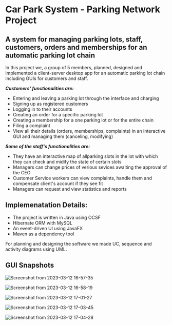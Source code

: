 # Car Park System - Parking Network Project

## A system for managing parking lots, staff, customers, orders and memberships for an automatic parking lot chain

In this project we, a group of 5 members, planned, designed and implemented a client-server desktop app for an automatic parking lot chain including GUIs for customers and staff. 

**_Customers' functionalities are:_**
- Entering and leaving a parking lot through the interface and charging
- Signing up as registered customers 
- Logging in to their accounts
- Creating an order for a specific parking lot 
- Creating a membership for a one parking lot or for the entire chain 
- Filing a complaint
- View all their details (orders, memberships, complaints) in an interactive GUI and managing them (canceling, modifying)

**_Some of the staff's functionalities are:_**
- They have an interactive map of allparking slots in the lot with which they can check and midify the state of certain slots
- Managers can change prices of verious sevices awaiting the approval of the CEO
- Customer Service workers can view complaints, handle them and compensate client's account if they see fit
- Managers can request and view statistics and reports


## Implemenatation Details:
- The project is written in Java using OCSF
- Hibernate ORM with MySQL
- An event-driven UI using JavaFX
- Maven as a dependency tool

For planning and designing the software we made UC, sequence and activity diagrams using UML.

## GUI Snapshots


![Screenshot from 2023-03-12 16-57-35](https://user-images.githubusercontent.com/100838871/224553710-d5e80589-8be8-47da-b0de-d8acd2c5fba0.png)

![Screenshot from 2023-03-12 16-58-19](https://user-images.githubusercontent.com/100838871/224553713-3ef7d360-c11d-454c-965c-b29a30e48ac5.png)

![Screenshot from 2023-03-12 17-01-27](https://user-images.githubusercontent.com/100838871/224553718-a6372cfb-2b9e-4c37-a53a-e368337f066b.png)

![Screenshot from 2023-03-12 17-03-45](https://user-images.githubusercontent.com/100838871/224553723-083c1514-8443-4070-b09e-51f273d4094a.png)

![Screenshot from 2023-03-12 17-04-28](https://user-images.githubusercontent.com/100838871/224553727-bc818df3-f4f6-49da-8e09-8cf1a47ae15c.png)
